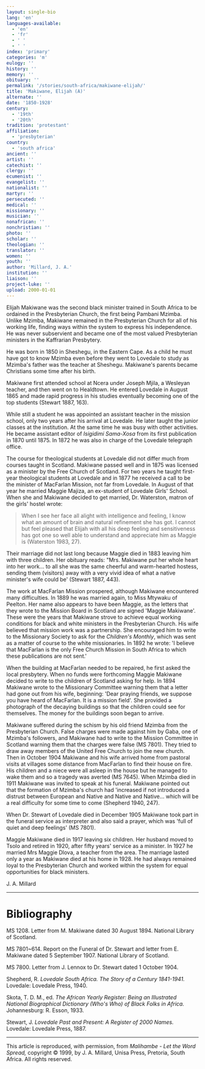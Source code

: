 ```yaml
---
layout: single-bio
lang: 'en'
languages-available:
  - 'en'
  - 'fr'
  - ' '
  - ' '
index: 'primary'
categories: 'm'
eulogy: ''
history: ''
memory: ''
obituary: ''
permalink: '/stories/south-africa/makiwane-elijah/'
title: 'Makiwane, Elijah (A)'
alternate: ''
date: '1850-1928'
century:
  - '19th'
  - '20th'
tradition: 'protestant'
affiliation:
  - 'presbyterian'
country:
  - 'south africa'
ancient: ''
artist: ''
catechist: ''
clergy: ''
ecumenist: ''
evangelist: ''
nationalist: ''
martyr: ''
persecuted: ''
medical: ''
missionary: ''
musician: ''
nonafrican: ''
nonchristian: ''
photo: ''
scholar: ''
theologian: ''
translator: ''
women: ''
youth: ''
author: 'Millard, J. A.'
institution: ''
liaison: ''
project-luke: ''
upload: 2000-01-01
---
```



Elijah Makiwane was the second black minister trained in South Africa to be ordained in the Presbyterian Church, the first being Pambani Mzimba. Unlike Mzimba, Makiwane remained in the Presbyterian Church for all of his working life, finding ways within the system to express his independence. He was never subservient and became one of the most valued Presbyterian ministers in the Kaffrarian Presbytery.

He was born in 1850 in Sheshegu, in the Eastern Cape. As a child he must have got to know Mzimba even before they went to Lovedale to study as Mzimba's father was the teacher at Sheshegu. Makiwane's parents became Christians some time after his birth.

Makiwane first attended school at Ncera under Joseph Mjila, a Wesleyan teacher, and then went on to Healdtown. He entered Lovedale in August 1865 and made rapid progress in his studies eventually becoming one of the top students (Stewart 1887, 163).

While still a student he was appointed an assistant teacher in the mission school, only two years after his arrival at Lovedale. He later taught the junior classes at the institution. At the same time he was busy with other activities. He became assistant editor of *Isigidimi Sama-Xosa* from its first publication in 1870 until 1875. In 1872 he was also in charge of the Lovedale telegraph office.

The course for theological students at Lovedale did not differ much from courses taught in Scotland. Makiwane passed well and in 1875 was licensed as a minister by the Free Church of Scotland. For two years he taught first-year theological students at Lovedale and in 1877 he received a call to be the minister of MacFarlan Mission, not far from Lovedale. In August of that year he married Maggie Majiza, an ex-student of Lovedale Girls' School. When she and Makiwane decided to get married, Dr. Waterston, matron of the girls' hostel wrote:

> When I see her face all alight with intelligence and feeling, I know what an amount of brain and natural refinement she has got. I cannot but feel pleased that Elijah with all his deep feeling and sensitiveness has got one so well able to understand and appreciate him as Maggie is (Waterston 1983, 27).

Their marriage did not last long because Maggie died in 1883 leaving him with three children. Her obituary reads: "Mrs. Makiwane put her whole heart into her work... to all  she was the same cheerful and warm-hearted hostess, sending them (visitors) away with a very vivid idea of what a native minister's wife could be' (Stewart 1887, 443).

The work at MacFarlan Mission prospered, although Makiwane encountered many difficulties. In 1889 he was married again, to Miss Mtywaku of Peelton. Her name also appears to have been Maggie, as the letters that they wrote to the Mission Board in Scotland are signed 'Maggie Makiwane'. These were the years that Makiwane strove to achieve equal working conditions for black and white ministers in the Presbyterian Church. His wife believed that mission work was a partnership. She encouraged him to write to the Missionary Society to ask for the *Children's Monthly*, which was sent as a matter of course to the white missionaries. In 1892 he wrote: 'I believe that MacFarlan is the only Free Church Mission in South Africa to which these publications are not sent.'

When the building at MacFarlan needed to be repaired, he first asked the local presbytery. When no funds were forthcoming Maggie Makiwane decided to write to the children of Scotland asking for help. In 1894 Makiwane wrote to the Missionary Committee warning them that a letter had gone out from his wife, beginning: 'Dear praying friends, we suppose you have heard of MacFarlan. It is a mission field'. She provided a photograph of the decaying buildings so that the children could see for themselves. The money for the buildings soon began to arrive.

Makiwane suffered during the schism by his old friend Mzimba from the Presbyterian Church. False charges were made against him by Gaba, one of Mzimba's followers, and Makiwane had to write to the Mission Committee in Scotland warning them that the charges were false (MS 7801). They tried to draw away members of the United Free Church to join the new church. Then in October 1904 Makiwane and his wife arrived home from pastoral visits at villages some distance from MacFarlan to find their house on fire. His children and a niece were all asleep in the house but he managed to wake them and so a tragedy was averted (MS 7645). When Mzimba died in 1911 Makiwane was invited to speak at his funeral. Makiwane pointed out that the formation of Mzimba's church had 'increased if not introduced a distrust between European and Native and Native and Native... which will be a real difficulty for some time to come (Shepherd 1940, 247).

When Dr. Stewart of Lovedale died in December 1905 Makiwane took part in the funeral service as interpreter and also said a prayer, which was 'full of quiet and deep feelings' (MS 7801).

Maggie Makiwane died in 1917 leaving six children. Her husband moved to Tsolo and retired in 1920, after fifty years' service as a minister. In 1927 he married Mrs Maggie Dlova, a teacher from the area. The marriage lasted only a year as Makiwane died at his home in 1928. He had always remained loyal to the Presbyterian Church and worked within the system for equal opportunities for black ministers.

J. A. Millard

---

# Bibliography

MS 1208.  Letter from M. Makiwane dated 30 August 1894.  National Library of Scotland.

MS 7801~614.  Report on the Funeral of Dr. Stewart and letter from E. Makiwane dated 5 September 1907.  National Library of Scotland.

MS 7800.  Letter from J. Lennox to Dr. Stewart dated 1 October 1904.

Shepherd, R.  *Lovedale South Africa. The Story of a Century 1841-1941.* Lovedale: Lovedale Press, 1940.

Skota, T. D. M., ed. *The African Yearly Register: Being an Illustrated National Biographical Dictionary (Who's Who) of Black Folks in Africa.* Johannesburg: R. Esson, 1933.

Stewart, J. *Lovedale Past and Present: A Register of 2000 Names.* Lovedale: Lovedale Press, 1887.

---

This article is reproduced, with permission, from *Malihambe - Let the Word Spread,* copyright &copy; 1999, by J. A. Millard, Unisa Press, Pretoria, South Africa.  All rights reserved.
